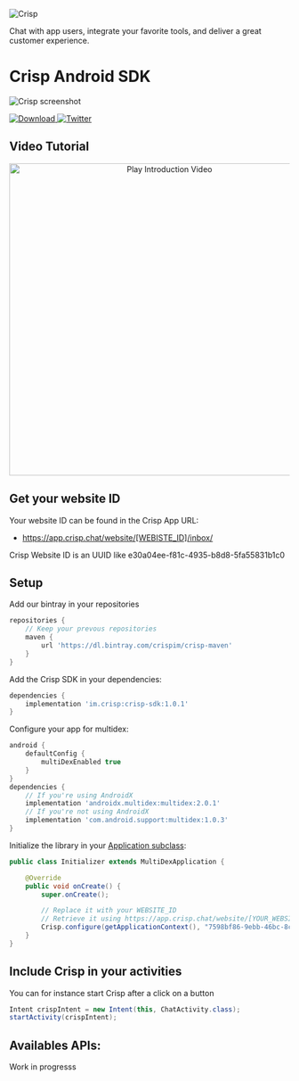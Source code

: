 ![Crisp](https://raw.githubusercontent.com/crisp-im/crisp-sdk-android/master/docs/img/logo_blue.png)

Chat with app users, integrate your favorite tools, and deliver a great customer experience.

# Crisp Android SDK

![Crisp screenshot](https://raw.githubusercontent.com/crisp-im/crisp-sdk-android/master/docs/img/crisp_screenshot.png)

 [ ![Download](https://api.bintray.com/packages/crispim/crisp-maven/crisp-sdk-android/images/download.svg) ](https://bintray.com/crispim/crisp-maven/crisp-sdk-android/_latestVersion)
[![Twitter](https://img.shields.io/badge/twitter-@crisp_im-blue.svg?style=flat)](http://twitter.com/crisp_im)


## Video Tutorial

<p align="center">
  <a href="https://www.youtube.com/watch?v=vb1F23uRkEo">
    <img alt="Play Introduction Video" src="https://img.youtube.com/vi/vb1F23uRkEo/0.jpg" width="560">
  </a>
</p>

## Get your website ID

Your website ID can be found in the Crisp App URL:

- https://app.crisp.chat/website/[WEBISTE_ID]/inbox/

Crisp Website ID is an UUID like e30a04ee-f81c-4935-b8d8-5fa55831b1c0

## Setup

Add our bintray in your repositories
```groovy
repositories {
    // Keep your prevous repositories
    maven {
        url 'https://dl.bintray.com/crispim/crisp-maven'
    }
}
```

Add the Crisp SDK in your dependencies:

```groovy
dependencies {
    implementation 'im.crisp:crisp-sdk:1.0.1'
}
```

Configure your app for multidex:
```groovy
android {
    defaultConfig {
        multiDexEnabled true
    }
}
dependencies {
    // If you're using AndroidX
    implementation 'androidx.multidex:multidex:2.0.1'
    // If you're not using AndroidX
    implementation 'com.android.support:multidex:1.0.3'
}
```

Initialize the library in your [Application subclass](http://developer.android.com/reference/android/app/Application.html):
```java
public class Initializer extends MultiDexApplication {

    @Override
    public void onCreate() {
        super.onCreate();

        // Replace it with your WEBSITE_ID
        // Retrieve it using https://app.crisp.chat/website/[YOUR_WEBSITE_ID]/
        Crisp.configure(getApplicationContext(), "7598bf86-9ebb-46bc-8c61-be8929bbf93d");
    }
}
```

## Include Crisp in your activities

You can for instance start Crisp after a click on a button
```java
Intent crispIntent = new Intent(this, ChatActivity.class);
startActivity(crispIntent);
```

## Availables APIs:

Work in progresss
